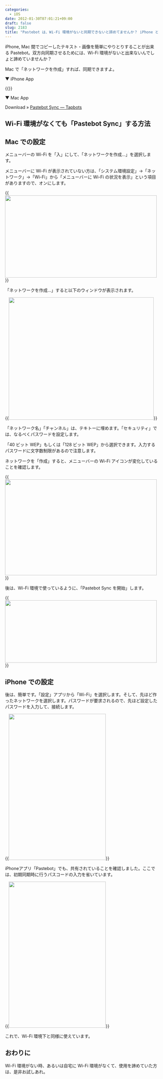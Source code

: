```yaml
---
categories:
  - iOS
date: 2012-01-30T07:01:21+09:00
draft: false
slug: 2183
title: "Pastebot は、Wi-Fi 環境がないと同期できないと諦めてませんか？ iPhone と Mac をアドホックモードで繋げれば、同期できます！"
---
```


iPhone, Mac 間でコピーしたテキスト・画像を簡単にやりとりすることが出来る Pastebot。双方向同期させるためには、Wi-Fi 環境がないと出来ないんでしょと諦めていませんか？

Mac で「ネットワークを作成」すれば、同期できますよ。

▼ iPhone App

{{<app id="344614116" title="Pastebot  1.4.1（￥350）" src="http://a1.mzstatic.com/us/r1000/028/Purple/5e/28/d1/mzi.fkztngzy.100x100-75.png">}}

▼ Mac App

Download » [Pastebot Sync — Tapbots](http://tapbots.com/software/pastebot/#sync)

## Wi-Fi 環境がなくても「Pastebot Sync」する方法

## Mac での設定

メニューバーの Wi-Fi を「入」にして、「ネットワークを作成…」を選択します。

メニューバーに Wi-Fi が表示されていない方は、「システム環境設定」→「ネットワーク」→「Wi-Fi」から「メニューバーに Wi-Fi の状況を表示」という項目がありますので、オンにします。

{{<img alt="" src="/images/2012/01/2183_1.png" width="500" height="270">}}

「ネットワークを作成…」すると以下のウィンドウが表示されます。

{{<img alt="" src="/images/2012/01/2183_2.png" width="478" height="402">}}

「ネットワーク名」「チャンネル」は、テキトーに埋めます。「セキュリティ」では、なるべくパスワードを設定します。

「40 ビット WEP」もしくは「128 ビット WEP」から選択できます。入力するパスワードに文字数制限があるので注意します。

ネットワークを「作成」すると、メニューバーの Wi-Fi アイコンが変化していることを確認します。

{{<img alt="" src="/images/2012/01/2183_3.png" width="500" height="315">}}

後は、Wi-Fi 環境で使っているように、「Pastebot Sync を開始」します。

{{<img alt="" src="/images/2012/01/2183_4.png" width="500" height="205">}}

## iPhone での設定

後は、簡単です。「設定」アプリから「Wi-Fi」を選択します。そして、先ほど作ったネットワークを選択します。パスワードが要求されるので、先ほど設定したパスワードを入力して、接続します。

{{<img alt="" src="/images/2012/01/2183_5.png" width="320" height="480">}}

iPhoneアプリ「Pastebot」でも、共有されていることを確認しました。ここでは、初期同期時に行うパスコードの入力を省いています。

{{<img alt="" src="/images/2012/01/2183_6.png" width="320" height="480">}}

これで、Wi-Fi 環境下と同様に使えています。

## おわりに

Wi-Fi 環境がない時、あるいは自宅に Wi-Fi 環境がなくて、使用を諦めていた方は、是非お試しあれ。
